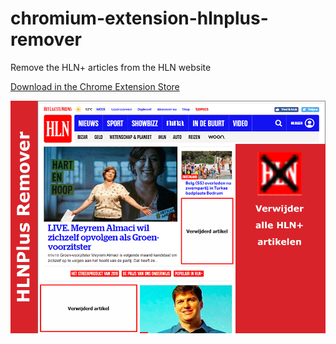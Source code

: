 # chromium-extension-hlnplus-remover
Remove the HLN+ articles from the HLN website

[Download in the Chrome Extension Store](https://chrome.google.com/webstore/detail/hlnplus-remover/hhfbgiappakpimphhnbkfjoijlenkmdm?hl=nl&authuser=0)

![](/store%20images/920x680.png)
